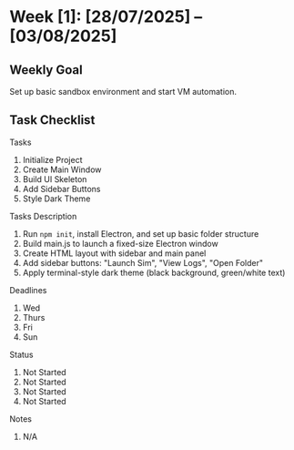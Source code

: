 # Week [1]: [28/07/2025] – [03/08/2025]

## Weekly Goal  
Set up basic sandbox environment and start VM automation.

## Task Checklist
Tasks
1. Initialize Project 
2. Create Main Window
3. Build UI Skeleton
4. Add Sidebar Buttons
5. Style Dark Theme 

Tasks Description
1. Run `npm init`, install Electron, and set up basic folder structure
2. Build main.js to launch a fixed-size Electron window
3. Create HTML layout with sidebar and main panel
4. Add sidebar buttons: "Launch Sim", "View Logs", "Open Folder"
5. Apply terminal-style dark theme (black background, green/white text)

Deadlines
1. Wed
2. Thurs
3. Fri
4. Sun

Status
1. Not Started
2. Not Started
3. Not Started
4. Not Started

Notes
1. N/A
